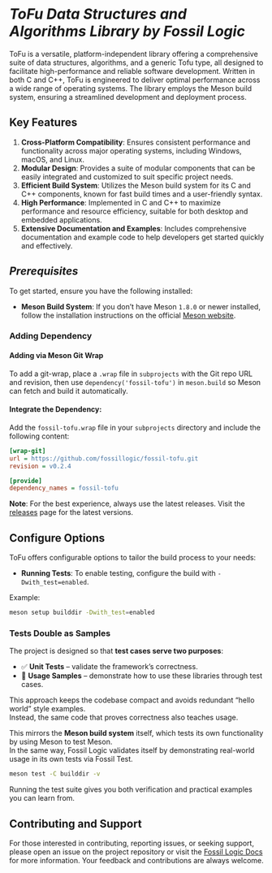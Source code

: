 # ***ToFu Data Structures and Algorithms Library by Fossil Logic***

ToFu is a versatile, platform-independent library offering a comprehensive suite of data structures, algorithms, and a generic Tofu type, all designed to facilitate high-performance and reliable software development. Written in both C and C++, ToFu is engineered to deliver optimal performance across a wide range of operating systems. The library employs the Meson build system, ensuring a streamlined development and deployment process.

## Key Features

1. **Cross-Platform Compatibility**: Ensures consistent performance and functionality across major operating systems, including Windows, macOS, and Linux.
2. **Modular Design**: Provides a suite of modular components that can be easily integrated and customized to suit specific project needs.
3. **Efficient Build System**: Utilizes the Meson build system for its C and C++ components, known for fast build times and a user-friendly syntax.
4. **High Performance**: Implemented in C and C++ to maximize performance and resource efficiency, suitable for both desktop and embedded applications.
5. **Extensive Documentation and Examples**: Includes comprehensive documentation and example code to help developers get started quickly and effectively.

## ***Prerequisites***

To get started, ensure you have the following installed:

- **Meson Build System**: If you don’t have Meson `1.8.0` or newer installed, follow the installation instructions on the official [Meson website](https://mesonbuild.com/Getting-meson.html).

### Adding Dependency

#### Adding via Meson Git Wrap

To add a git-wrap, place a `.wrap` file in `subprojects` with the Git repo URL and revision, then use `dependency('fossil-tofu')` in `meson.build` so Meson can fetch and build it automatically.

#### Integrate the Dependency:

Add the `fossil-tofu.wrap` file in your `subprojects` directory and include the following content:

```ini
[wrap-git]
url = https://github.com/fossillogic/fossil-tofu.git
revision = v0.2.4

[provide]
dependency_names = fossil-tofu
```

**Note**: For the best experience, always use the latest releases. Visit the [releases](https://github.com/fossillogic/fossil-tofu/releases) page for the latest versions.

## Configure Options

ToFu offers configurable options to tailor the build process to your needs:

- **Running Tests**: To enable testing, configure the build with `-Dwith_test=enabled`.

Example:

```sh
meson setup builddir -Dwith_test=enabled
```

### Tests Double as Samples

The project is designed so that **test cases serve two purposes**:

- ✅ **Unit Tests** – validate the framework’s correctness.  
- 📖 **Usage Samples** – demonstrate how to use these libraries through test cases.  

This approach keeps the codebase compact and avoids redundant “hello world” style examples.  
Instead, the same code that proves correctness also teaches usage.  

This mirrors the **Meson build system** itself, which tests its own functionality by using Meson to test Meson.  
In the same way, Fossil Logic validates itself by demonstrating real-world usage in its own tests via Fossil Test.  

```bash
meson test -C builddir -v
```

Running the test suite gives you both verification and practical examples you can learn from.

## Contributing and Support

For those interested in contributing, reporting issues, or seeking support, please open an issue on the project repository or visit the [Fossil Logic Docs](https://fossillogic.com/docs) for more information. Your feedback and contributions are always welcome.
